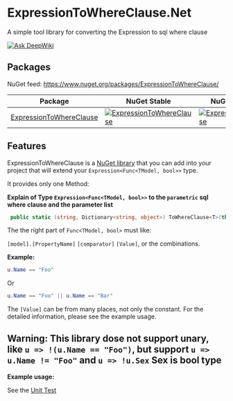 # ExpressionToWhereClause.Net 
A simple tool library for converting the Expression to sql where clause

[![Ask DeepWiki](https://deepwiki.com/badge.svg)](https://deepwiki.com/zhurongbo111/ExpressionToWhereClause)

Packages
--------

NuGet feed: https://www.nuget.org/packages/ExpressionToWhereClause/

| Package | NuGet Stable | NuGet Pre-release | Downloads |
| ------- | ------------ | ----------------- | --------- |
| [ExpressionToWhereClause](https://www.nuget.org/packages/ExpressionToWhereClause/) | [![ExpressionToWhereClause](https://img.shields.io/nuget/v/ExpressionToWhereClause.svg)](https://www.nuget.org/packages/ExpressionToWhereClause/) | [![ExpressionToWhereClause](https://img.shields.io/nuget/vpre/ExpressionToWhereClause.svg)](https://www.nuget.org/packages/ExpressionToWhereClause/) | [![ExpressionToWhereClause](https://img.shields.io/nuget/dt/ExpressionToWhereClause.svg)](https://www.nuget.org/packages/ExpressionToWhereClause/) |

Features
--------
ExpressionToWhereClause is a [NuGet library](https://www.nuget.org/packages/ExpressionToWhereClause) that you can add into your project that will extend your `Expression<Func<TModel, bool>>` type.

It provides only one Method:

**Explain of Type `Expression<Func<TModel, bool>>` to the `parametric` sql where clause and the parameter list**

```csharp
 public static (string, Dictionary<string, object>) ToWhereClause<T>(this Expression<Func<T, bool>> expression, ISqlAdapter sqlAdapter = default) where T : class
```

The the right part of `Func<TModel, bool>` must like:

`[model].[PropertyName]`   `[comparator]`   `[Value]`, or the combinations.

**Example:**
```csharp
u.Name == "Foo"
```
Or
```csharp
u.Name == "Foo" || u.Name == "Bar"
```

The `[Value]` can be from many places, not only the constant. For the detailed information, please see the example usage.

Warning: This library dose not support unary, like `u => !(u.Name == "Foo")`, but support `u => u.Name != "Foo"` and `u => !u.Sex` Sex is bool type
--------




**Example usage:**

See the [Unit Test](https://github.com/zhurongbo111/ExpressionToWhereClause/blob/master/ExpressionToWhereClause.Test/ExpressionTest.cs) 

